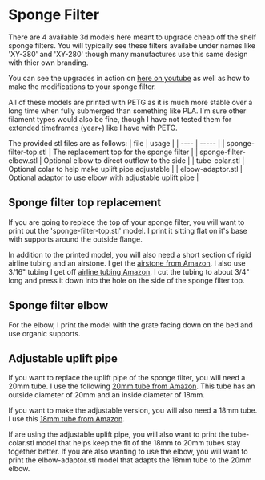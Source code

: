 # Sponge Filter

There are 4 available 3d models here meant to upgrade cheap off the shelf sponge filters.  You will typically see these filters availabe under names like 'XY-380' and 'XY-280' though many manufactures use this same design with thier own branding.

You can see the upgrades in action on [here on youtube](https://www.youtube.com/watch?v=pLT5eeX4kF4) as well as how to make the modifications to your sponge filter.

All of these models are printed with PETG as it is much more stable over a long time when fully submerged than something like PLA.  I'm sure other filament types would also be fine, though I have not tested them for extended timeframes (year+) like I have with PETG.

The provided stl files are as follows:
| file | usage |
| ---- | ----- |
| sponge-filter-top.stl | The replacement top for the sponge filter |
| sponge-filter-elbow.stl | Optional elbow to direct outflow to the side |
| tube-colar.stl | Optional colar to help make uplift pipe adjustable |
| elbow-adaptor.stl | Optional adaptor to use elbow with adjustable uplift pipe |

## Sponge filter top replacement
If you are going to replace the top of your sponge filter, you will want to print out the 'sponge-filter-top.stl' model.  I print it sitting flat on it's base with supports around the outside flange.

In addition to the printed model, you will also need a short section of rigid airline tubing and an airstone.  I get the [airstone from Amazon](https://www.amazon.com/gp/product/B08625FMPD).  I also use 3/16" tubing I get off [airline tubing Amazon](https://www.amazon.com/gp/product/B07K8XCDSD).  I cut the tubing to about 3/4" long and press it down into the hole on the side of the sponge filter top.

## Sponge filter elbow
For the elbow, I print the model with the grate facing down on the bed and use organic supports.

## Adjustable uplift pipe
If you want to replace the uplift pipe of the sponge filter, you will need a 20mm tube.  I use the following [20mm tube from Amazon](https://www.amazon.com/dp/B0B6QB6FY4).  This tube has an outside diameter of 20mm and an inside diameter of 18mm.

If you want to make the adjustable version, you will also need a 18mm tube.  I use this [18mm tube from Amazon](https://www.amazon.com/dp/B0B6Q6LRBQ).

If are using the adjustable uplift pipe, you will also want to print the tube-colar.stl model that helps keep the fit of the 18mm to 20mm tubes stay together better.  If you are also wanting to use the elbow, you will want to print the elbow-adaptor.stl model that adapts the 18mm tube to the 20mm elbow.


